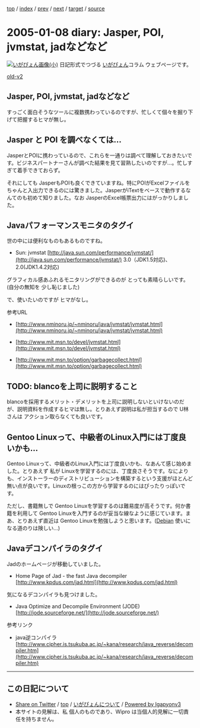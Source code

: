[top](../index.html) 
 / [index](index.html) 
 / [prev](ig050106.html) 
 / [next](ig050112.html) 
 / [target](https://igapyon.github.io/diary/2005/ig050108.html) 
 / [source](https://github.com/igapyon/diary/blob/master/2005/ig050108.src.md) 

2005-01-08 diary: Jasper, POI, jvmstat, jadなどなど
=====================================================================================================
[![いがぴょん画像(小)](https://igapyon.github.io/diary/images/iga200306s.jpg "いがぴょん")](https://igapyon.github.io/diary/memo/memoigapyon.html) 日記形式でつづる [いがぴょん](https://igapyon.github.io/diary/memo/memoigapyon.html)コラム ウェブページです。

[old-v2](ig050108-orig.html)

## Jasper, POI, jvmstat, jadなどなど

すっごく面白そうなツールに複数携わっているのですが、忙しくて個々を掘り下げて把握するヒマが無し。


## Jasper と POI を調べなくては…

JasperとPOIに携わっているので、これらを一通りは調べて理解しておきたいです。ビジネスパートナーさんが調べた結果を見て習熟したいのですが…。忙しすぎて着手できておらず。

それにしても JasperもPOIも良くできていますね。特にPOIがExcelファイルをちゃんと入出力できるのには驚きました。JasperがiTextをベースで動作するなんてのも初めて知りました。なお
JasperのExcel帳票出力にはがっかりしました。

## Javaパフォーマンスモニタのタグイ

世の中には便利なものもあるものですね。

* Sun: jvmstat
  [http://java.sun.com/performance/jvmstat/](http://java.sun.com/performance/jvmstat/)
  3.0（JDK1.5対応)、2.0(JDK1.4.2対応)
  

グラフィカル感あふれるモニタリングができるのが とっても素晴らしいです。(自分の無知を 少し恥じました)

で、使いたいのですが ヒマがなし。

参考URL

* [http://www.nminoru.jp/~nminoru/java/jvmstat/jvmstat.html](http://www.nminoru.jp/~nminoru/java/jvmstat/jvmstat.html)
  
* [http://www.mit.msn.to/devel/jvmstat.html](http://www.mit.msn.to/devel/jvmstat.html)
  
* [http://www.mit.msn.to/option/garbagecollect.html](http://www.mit.msn.to/option/garbagecollect.html)

## TODO: blancoを上司に説明すること

blancoを採用するメリット・デメリットを上司に説明しないといけないのだが、説明資料を作成するヒマは無し。とりあえず説明は私が担当するので U林さんは アクション取らなくても良いです。

## Gentoo Linuxって、中級者のLinux入門には丁度良いかも…

Gentoo Linuxって、中級者のLinux入門には丁度良いかも、なあんて感じ始めました。とりあえず 私が Linuxを学習するのには、丁度良さそうです。なによりも、インストーラーのディストリビューションを構築するという支援がほとんど無い点が良いです。Linuxの根っこの方から学習するのにはぴったりっぽいです。

ただし、書籍無しで Gentoo Linuxを学習するのは難易度が高そうです。何か書籍を利用して Gentoo Linuxを入門するのが妥当な線なように感じています。まあ、とりあえず直近は Gentoo Linuxを勉強しようと思います。([Debian](http://www.igapyon.jp/igapyon/diary/keyword/debian.html) 使いになる道のりは険しい…)

## Javaデコンパイラのタグイ

Jadのホームページが移動していました。

* Home Page of Jad - the fast Java decompiler
  [http://www.kpdus.com/jad.html](http://www.kpdus.com/jad.html)

気になるデコンパイラも見つけました。

* Java Optimize and Decompile Environment (JODE)
  [http://jode.sourceforge.net/](http://jode.sourceforge.net/)

参考リンク

* java逆コンパイラ
  [http://www.cipher.is.tsukuba.ac.jp/~kana/research/java_reverse/decompiler.htm](http://www.cipher.is.tsukuba.ac.jp/~kana/research/java_reverse/decompiler.htm)


----------------------------------------------------------------------------------------------------

## この日記について

* [Share on Twitter](https://twitter.com/intent/tweet?hashtags=igapyon%2Cdiary%2C%E3%81%84%E3%81%8C%E3%81%B4%E3%82%87%E3%82%93&text=Jasper%2C+POI%2C+jvmstat%2C+jad%E3%81%AA%E3%81%A9%E3%81%AA%E3%81%A9&url=https%3A%2F%2Figapyon.github.io%2Fdiary%2F2005%2Fig050108.html) / [top](../index.html) / [いがぴょんについて](https://igapyon.github.io/diary/memo/memoigapyon.html) / [Powered by Igapyonv3](https://github.com/igapyon/igapyonv3)
* 本サイトの見解は、私 個人のものであり、Wipro は当個人的見解に一切責任を持ちません。 
